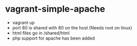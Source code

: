 # vagrant-simple-apache

- vagrant up
- port 80 is shared with 80 on the host (Needs root on linux)
- html files go in /shared/html
- php support for apache has been added
